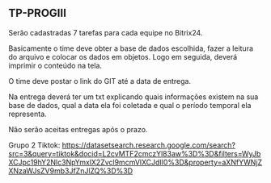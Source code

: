 ## TP-PROGIII
Serão cadastradas 7 tarefas para cada equipe no Bitrix24. 

Basicamente o time deve obter a base de dados escolhida, fazer a leitura do arquivo e colocar os dados em objetos. Logo em seguida, deverá imprimir o conteúdo na tela. 

O time deve postar o link do GIT até a data de entrega. 

Na entrega deverá ter um txt explicando quais informações existem na sua base de dados, qual a data ela foi coletada e qual o período temporal ela representa.

Não serão aceitas entregas após o prazo.


Grupo 2
Tiktok: https://datasetsearch.research.google.com/search?src=3&query=tiktok&docid=L2cvMTF2cmczYl83aw%3D%3D&filters=WyJbXCJpc19hY2Nlc3NpYmxlX2Zvcl9mcmVlXCJdIl0%3D&property=aXNfYWNjZXNzaWJsZV9mb3JfZnJlZQ%3D%3D
